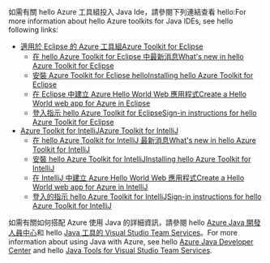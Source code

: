 <span data-ttu-id="29e9a-101">如需有關 hello Azure 工具組投入 Java Ide，請參閱下列連結查看 hello:</span><span class="sxs-lookup"><span data-stu-id="29e9a-101">For more information about hello Azure toolkits for Java IDEs, see hello following links:</span></span>

* [<span data-ttu-id="29e9a-102">適用於 Eclipse 的 Azure 工具組</span><span class="sxs-lookup"><span data-stu-id="29e9a-102">Azure Toolkit for Eclipse</span></span>](/azure/azure-toolkit-for-eclipse)
  * [<span data-ttu-id="29e9a-103">在 hello Azure Toolkit for Eclipse 中最新消息</span><span class="sxs-lookup"><span data-stu-id="29e9a-103">What's new in hello Azure Toolkit for Eclipse</span></span>](/azure/azure-toolkit-for-eclipse-whats-new)
  * [<span data-ttu-id="29e9a-104">安裝 Azure Toolkit for Eclipse hello</span><span class="sxs-lookup"><span data-stu-id="29e9a-104">Installing hello Azure Toolkit for Eclipse</span></span>](/azure/azure-toolkit-for-eclipse-installation)
  * [<span data-ttu-id="29e9a-105">在 Eclipse 中建立 Azure Hello World Web 應用程式</span><span class="sxs-lookup"><span data-stu-id="29e9a-105">Create a Hello World web app for Azure in Eclipse</span></span>](/azure/app-service-web/app-service-web-eclipse-create-hello-world-web-app)
  * [<span data-ttu-id="29e9a-106">登入指示 hello Azure Toolkit for Eclipse</span><span class="sxs-lookup"><span data-stu-id="29e9a-106">Sign-in instructions for hello Azure Toolkit for Eclipse</span></span>](/azure/azure-toolkit-for-eclipse-sign-in-instructions)
* [<span data-ttu-id="29e9a-107">Azure Toolkit for IntelliJ</span><span class="sxs-lookup"><span data-stu-id="29e9a-107">Azure Toolkit for IntelliJ</span></span>](/azure/azure-toolkit-for-intellij)
  * [<span data-ttu-id="29e9a-108">在 hello Azure Toolkit for IntelliJ 最新消息</span><span class="sxs-lookup"><span data-stu-id="29e9a-108">What's new in hello Azure Toolkit for IntelliJ</span></span>](/azure/azure-toolkit-for-intellij-whats-new)
  * [<span data-ttu-id="29e9a-109">安裝 hello Azure Toolkit for IntelliJ</span><span class="sxs-lookup"><span data-stu-id="29e9a-109">Installing hello Azure Toolkit for IntelliJ</span></span>](/azure/azure-toolkit-for-intellij-installation)
  * [<span data-ttu-id="29e9a-110">在 IntelliJ 中建立 Azure Hello World Web 應用程式</span><span class="sxs-lookup"><span data-stu-id="29e9a-110">Create a Hello World web app for Azure in IntelliJ</span></span>](/azure/app-service-web/app-service-web-intellij-create-hello-world-web-app)
  * [<span data-ttu-id="29e9a-111">登入的指示 hello Azure Toolkit for IntelliJ</span><span class="sxs-lookup"><span data-stu-id="29e9a-111">Sign-in instructions for hello Azure Toolkit for IntelliJ</span></span>](/azure/azure-toolkit-for-intellij-sign-in-instructions)

<span data-ttu-id="29e9a-112">如需有關如何搭配 Azure 使用 Java 的詳細資訊，請參閱 hello [Azure Java 開發人員中心](https://azure.microsoft.com/develop/java/)和 hello [Java 工具的 Visual Studio Team Services](https://java.visualstudio.com/)。</span><span class="sxs-lookup"><span data-stu-id="29e9a-112">For more information about using Java with Azure, see hello [Azure Java Developer Center](https://azure.microsoft.com/develop/java/) and hello [Java Tools for Visual Studio Team Services](https://java.visualstudio.com/).</span></span>
